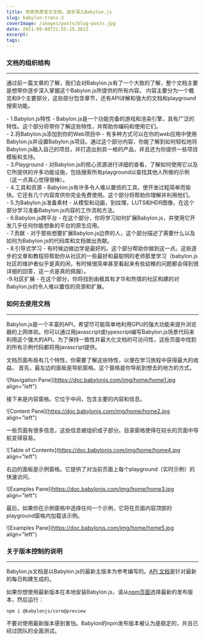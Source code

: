 ```yaml
---
title: 熟悉熟悉官方文档，逐步深入Babylon.js
slug: babylon-trans-2
coverImage: /images/posts/blog-posts.jpg
date: 2021-09-08T21:55:15.361Z
excerpt:
tags:
---
```


### 文档的组织结构

---

通过前一篇文章的了解，我们会对Babylon.js有了一个大致的了解，整个文档主要是想带你逐步深入掌握这个Babylon.js所提供的所有内容。
内容主要分为一个概览和9个主要部分，这些部分包含章节，还有API详解和强大的文档和playground搜索功能。

\- 1.Babylon.js特性 -
Babylon.js是一个功能完备的游戏和渲染引擎，具有广泛的特性。这个部分将带你了解这些特性，并帮助你编码和使用它们。\
\- 2.将Babylon.js添加到你的Web项目中 -
有多种方式可以在你的web应用中使用Babylon.js并设置Babylon.js项目。通过这个部分内容，你能了解到如何轻松地将Babylon.js融入自己的项目，并打造出别具一格的产品，并且还为你提供一些项目模板和支持。\
\- 3.Playground -
对Babylon.js的核心资源进行详细的查看，了解如何使用它以及它所提供的许多功能设施，包括搜索所有playground以查找其他人所做的示例（这一点真心觉得很棒）。\
\- 4.工具和资源 -
Babylon.js有许多令人难以置信的工具，使开发过程简单而愉快。它还有几个内容库供你完全免费使用。这个部分将帮助你理解并利用他们。\
\- 5.为Babylon.js准备素材 -
从模型和动画，到纹理，LUTS和HDR图像，在这个部分学习准备Babylon.js内容的工作流和方法。\
\- 6.Babylon.js跨平台 -
在这个部分，你将学习如何扩展Babylon.js，并使用它开发几乎任何你能想象的平台的原生应用。\
\- 7.贡献 -
对于那些想要扩展Babylon.js边界的人，这个部分描述了需要什么以及如何为Babylon.js的代码库和文档做出贡献。\
\- 8.引导式学习 -
有时候边做边学是最好的。这个部分帮助你做到这一点。这些逐步的文章和教程将帮助你从社区的一些最好和最聪明的老师那里学习（babylon.js
社区的维护者似乎是真的闲，有时候很简单甚至看起来有些幼稚的问题都会得到很详细的回答，这一点是真的佩服）。\
\-9.社区扩展 -
在这个部分，你将找到由极其有才华和热情的社区构建的对Babylon.js的令人难以置信的资源和扩展。

### 如何去使用文档

---

Babylon.js是一个丰富的API，希望尽可能简单地利用GPU的强大功能来提升浏览器的上网体验。你可以通过用javascript或typescript编写Babylon.js场景代码来利用这个强大的API。为了保持一致性并最大化文档的可访问性，这些页面中找到的所有示例代码都将用javascript提供。

文档页面布局有几个特性，你需要了解这些特性，以便在学习旅程中获得最大的收益。
首先，最左边的面板是导航窗格。这个窗格是你导航到想去的地方的方式。

![Navigation Pane](https://doc.babylonjs.com/img/home/home1.jpg align="left")

接下来是内容窗格。它位于中间，包含主要的内容和信息。

![Content Pane](https://doc.babylonjs.com/img/home/home2.jpg align="left")

一些页面有很多信息，这些信息被组织成子部分。目录窗格使得在较长的页面中导航变得容易。

![Table of Contents](https://doc.babylonjs.com/img/home/home4.jpg align="left")

右边的面板是示例窗格。它提供了对当前页面上每个playground（实时示例）的快速访问。

![Examples Pane](https://doc.babylonjs.com/img/home/home3.jpg align="left")

最后，如果你在示例窗格中选择任何一个示例，它将在页面内容顶部的playground窗格内加载该示例。

![Examples Pane](https://doc.babylonjs.com/img/home/home5.jpg align="left")

### 关于版本控制的说明

---

Babylon.js文档是以Babylon.js的最新主版本为参考编写的。[API 文档](https://doc.babylonjs.com/typedoc)是针对最新的每日构建生成的。

如果你想使用最新版本在本地安装Babylon.js，请从[npm页面](https://www.npmjs.com/package/@babylonjs/core)选择最新的发布版本，然后运行：

```
npm i @babylonjs/core@preview
```

不要对使用最新版本感到害怕。Babylon的npm发布版本被认为是稳定的，并且已经过团队的全面测试。
